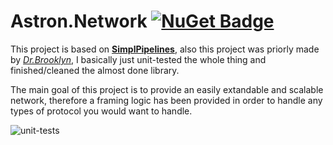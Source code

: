 # Astron.Network [![NuGet Badge](https://buildstats.info/nuget/Astron.Network)](https://www.nuget.org/packages/Astron.Network/)

This project is based on [**SimplPipelines**](https://github.com/mgravell/simplsockets), also this project was priorly made by [*Dr.Brooklyn*](https://github.com/DrBrooklyn/), I basically just unit-tested the whole thing and finished/cleaned the almost done library.

The main goal of this project is to provide an easily extandable and scalable network, therefore a framing logic has been provided in order to handle any types of protocol you would want to handle.

![unit-tests](https://i.imgur.com/rnG8ZdV.png)

